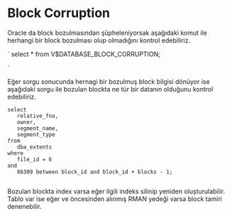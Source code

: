 # Block Corruption

 Oracle da block bozulmasından şüpheleniyorsak aşağıdaki komut ile herhangi bir block bozulması olup olmadığını kontrol edebiliriz.


`
select * from V$DATABASE_BLOCK_CORRUPTION;

` 

 Eğer sorgu sonucunda hernagi bir bozulmuş block bilgisi dönüyor ise aşağıdaki sorgu ile bozulan blockta ne tür bir datanın olduğunu 
kontrol edebiliriz.


```
select 
   relative_fno, 
   owner, 
   segment_name, 
   segment_type
from 
   dba_extents
where 
   file_id = 6
and 
   86309 between block_id and block_id + blocks - 1;
      
``` 

 Bozulan blockta index varsa eğer ilgili indeks silinip yeniden oluşturulabilir. Tablo var ise eğer ve öncesinden alınmış RMAN yedeği 
varsa block tamiri denenebilir.
